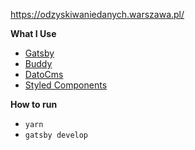https://odzyskiwaniedanych.warszawa.pl/

**What I Use**
* <a href="gatsbyjs.org/">Gatsby</a>
* <a href="buddy.works/">Buddy</a>
* <a href="datocms.com/">DatoCms</a>
* <a href="https://styled-components.com/">Styled Components</a>

**How to run**
* `yarn`
* `gatsby develop`
